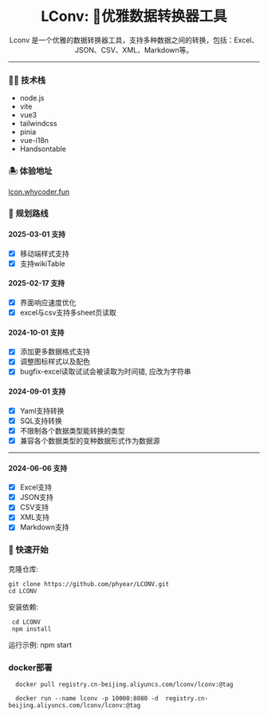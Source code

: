 <h1 style = "" align = "center">LConv: 🎈优雅数据转换器工具</h1>

<p align = "center">
  Lconv 是一个优雅的数据转换器工具，支持多种数据之间的转换，包括：Excel、JSON、CSV、XML、Markdown等。
</p>

---

### 🏳️‍🌈 技术栈
- node.js
- vite
- vue3
- tailwindcss
- pinia
- vue-i18n
- Handsontable

### 🏝️ 体验地址
[lcon.whycoder.fun](https://lcon.whycoder.fun/)

### 🎯 规划路线

#### 2025-03-01 支持
- [x] 移动端样式支持
- [x] 支持wikiTable

#### 2025-02-17 支持
- [x] 界面响应速度优化
- [x] excel与csv支持多sheet页读取

#### 2024-10-01 支持
- [x] 添加更多数据格式支持
- [x] 调整图标样式以及配色
- [x] bugfix-excel读取试试会被读取为时间错, 应改为字符串 

#### 2024-09-01 支持
- [x] Yaml支持转换
- [x] SQL支持转换
- [x] 不限制各个数据类型能转换的类型
- [x] 兼容各个数据类型的变种数据形式作为数据源
--- 
#### 2024-06-06 支持
- [x] Excel支持
- [x] JSON支持
- [x] CSV支持
- [x] XML支持
- [x] Markdown支持

### 🚩 快速开始

克隆仓库:
```
git clone https://github.com/phyear/LCONV.git
cd LCONV
```

安装依赖:
```
 cd LCONV
 npm install
```
运行示例:
   npm start

### docker部署

```
  docker pull registry.cn-beijing.aliyuncs.com/lconv/lconv:@tag

  docker run --name lconv -p 10000:8080 -d  registry.cn-beijing.aliyuncs.com/lconv/lconv:@tag
```

